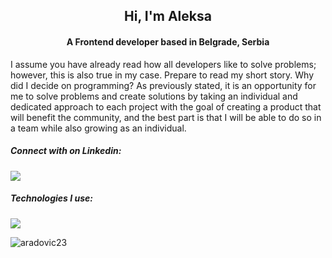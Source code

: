 <h2 align="center">Hi, I'm Aleksa</h2>
<h4 align="center">A Frontend developer based in Belgrade, Serbia</h4>
<p>I assume you have already read how all developers like to solve problems; however, this is also true in my case. Prepare to read my short story. Why did I decide on programming? As previously stated, it is an opportunity for me to solve problems and create solutions by taking an individual and dedicated approach to each project with the goal of creating a product that will benefit the community, and the best part is that I will be able to do so in a team while also growing as an individual.
</p>

<h5 align="left">Connect with on Linkedin:</h5>
<p align="left">
  <a href="https://www.linkedin.com/in/aradovic23/">
    <img src="https://skillicons.dev/icons?i=linkedin" />
  </a>
</p>

<h5 align="left">Technologies I use:</h5>
<p align="left">
  <a href="#">
    <img src="https://skillicons.dev/icons?i=typescript,javascript,next,react,vue,nuxt,tailwind,firebase,mongo,vite,prisma,figma,sass" />
  </a>
</p>

<p><img align="center" src="https://github-readme-stats.vercel.app/api/top-langs?username=aradovic23&show_icons=true&locale=en&layout=compact" alt="aradovic23" /></p>
